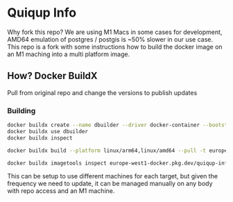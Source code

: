 # Quiqup Info

Why fork this repo? We are using M1 Macs in some cases for development, AMD64 emulation of postgres / postgis is ~50% slower in our use case. This repo is a fork with some instructions how to build the docker image on an M1 maching into a multi platform image.

## How? Docker BuildX

Pull from original repo and change the versions to publish updates

### Building

```sh
docker buildx create --name dbuilder --driver docker-container --bootstrap
docker buildx use dbuilder
docker buildx inspect

docker buildx build --platform linux/arm64,linux/amd64 --pull -t europe-west1-docker.pkg.dev/quiqup-infrastructure/public/postgis:15-3.3-alpine --push 15-3.3/alpine

docker buildx imagetools inspect europe-west1-docker.pkg.dev/quiqup-infrastructure/public/postgis:15-3.3-alpine

```

This can be setup to use different machines for each target, but given the frequency we need to update, it can be managed manually on any body with repo access and an M1 machine.
